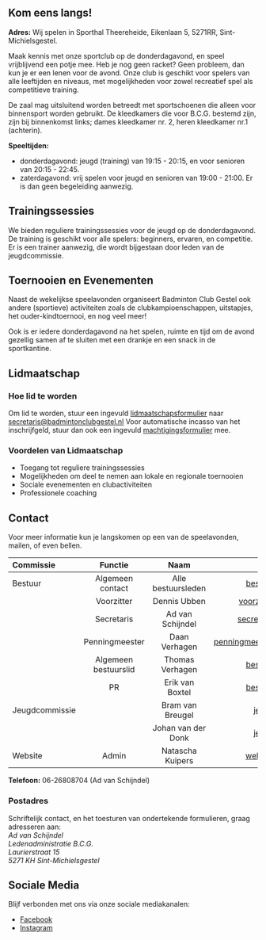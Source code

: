 ## Kom eens langs!
**Adres:** Wij spelen in Sporthal Theereheide, Eikenlaan 5, 5271RR, Sint-Michielsgestel.

Maak kennis met onze sportclub op de donderdagavond, en speel vrijblijvend een potje mee. Heb je nog geen racket? Geen probleem, dan kun je er een lenen voor de avond. Onze club is geschikt voor spelers van alle leeftijden en niveaus, met mogelijkheden voor zowel recreatief spel als competitieve training.

De zaal mag uitsluitend worden betreedt met sportschoenen die alleen voor binnensport worden gebruikt. De kleedkamers die voor B.C.G. bestemd zijn, zijn bij binnenkomst links; dames kleedkamer nr. 2, heren kleedkamer nr.1 (achterin).

**Speeltijden:**
- donderdagavond: jeugd (training) van 19:15 - 20:15, en voor senioren van 20:15 - 22:45.
- zaterdagavond: vrij spelen voor jeugd en senioren van 19:00 - 21:00. Er is dan geen begeleiding aanwezig.

## Trainingssessies
We bieden reguliere trainingssessies voor de jeugd op de donderdagavond. De training is geschikt voor alle spelers: beginners, ervaren, en competitie. Er is een trainer aanwezig, die wordt bijgestaan door leden van de jeugdcommissie.

## Toernooien en Evenementen
Naast de wekelijkse speelavonden organiseert Badminton Club Gestel ook andere (sportieve) activiteiten zoals de clubkampioenschappen, uitstapjes, het ouder-kindtoernooi, en nog veel meer! 

Ook is er iedere donderdagavond na het spelen, ruimte en tijd om de avond gezellig samen af te sluiten met een drankje en een snack in de sportkantine.

## Lidmaatschap
### Hoe lid te worden
Om lid te worden, stuur een ingevuld [lidmaatschapsformulier](../files/bcg.pdf) naar secretaris@badmintonclubgestel.nl
Voor automatische incasso van het inschrijfgeld, stuur dan ook een ingevuld [machtigingsformulier]() mee.

### Voordelen van Lidmaatschap
- Toegang tot reguliere trainingssessies
- Mogelijkheden om deel te nemen aan lokale en regionale toernooien
- Sociale evenementen en clubactiviteiten
- Professionele coaching

## Contact
Voor meer informatie kun je langskomen op een van de speelavonden, mailen, of even bellen.

| Commissie | Functie | Naam | E-mail |
| :--- | :----: | :----: | ---: |
| Bestuur               | Algemeen contact      | Alle bestuursleden       | bestuur@badmintonclubgestel.nl        |
|                       | Voorzitter            | Dennis Ubben             | voorzitter@badmintonclubgestel.nl     |
|                       | Secretaris            | Ad van Schijndel         | secretaris@badmintonclubgestel.nl     |
|                       | Penningmeester        | Daan Verhagen            | penningmeester@badmintonclubgestel.nl |
|                       | Algemeen bestuurslid  | Thomas Verhagen          | bestuur@badmintonclubgestel.nl        |
|                       | PR                    | Erik van Boxtel          | bestuur@badmintonclubgestel.nl        |
| Jeugdcommissie        |                       | Bram van Breugel         | jeugd@badmintonclubgestel.nl          |
|                       |                       | Johan van der Donk       | jeugd@badmintonclubgestel.nl          |
| Website               | Admin                 | Natascha Kuipers         | website@badmintonclubgestel.nl        |

**Telefoon:** 06-26808704 (Ad van Schijndel)

### Postadres
Schriftelijk contact, en het toesturen van ondertekende formulieren, graag adresseren aan:  
*Ad van Schijndel*  
*Ledenadministratie B.C.G.*  
*Laurierstraat 15*  
*5271 KH Sint-Michielsgestel*

## Sociale Media
Blijf verbonden met ons via onze sociale mediakanalen:
- [Facebook](https://www.facebook.com/badmintonclubbcg)
- [Instagram](https://instagram.com/badmintonclubgestel)
